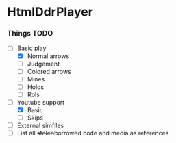 # HtmlDdrPlayer

### Things TODO
- [ ] Basic play
    - [x] Normal arrows
    - [ ] Judgement
    - [ ] Colored arrows
    - [ ] Mines
    - [ ] Holds
    - [ ] Rols
- [ ] Youtube support
    - [x] Basic
    - [ ] Skips
- [ ] External simfiles
- [ ] List all ~~stolen~~borrowed code and media as references
